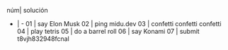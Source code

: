 núm| solución
-  | -
01 | say Elon Musk
02 | ping midu.dev
03 | confetti confetti confetti
04 | play tetris
05 | do a barrel roll
06 | say Konami
07 | submit t8vjh832948fcnal